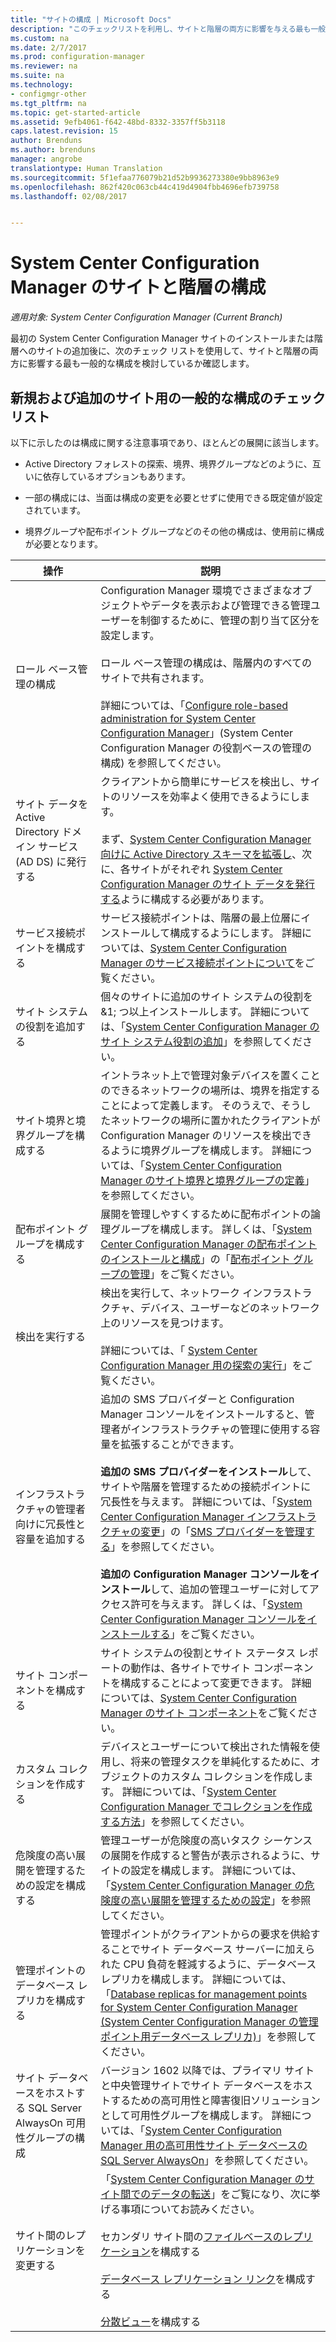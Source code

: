 ```yaml
---
title: "サイトの構成 | Microsoft Docs"
description: "このチェックリストを利用し、サイトと階層の両方に影響を与える最も一般的な構成を考慮してください。"
ms.custom: na
ms.date: 2/7/2017
ms.prod: configuration-manager
ms.reviewer: na
ms.suite: na
ms.technology:
- configmgr-other
ms.tgt_pltfrm: na
ms.topic: get-started-article
ms.assetid: 9efb4061-f642-48bd-8332-3357ff5b3118
caps.latest.revision: 15
author: Brenduns
ms.author: brenduns
manager: angrobe
translationtype: Human Translation
ms.sourcegitcommit: 5f1efaa776079b21d52b9936273380e9bb8963e9
ms.openlocfilehash: 862f420c063cb44c419d4904fbb4696efb739758
ms.lasthandoff: 02/08/2017


---
```

# <a name="configure-sites-and-hierarchies-for-system-center-configuration-manager"></a>System Center Configuration Manager のサイトと階層の構成

*適用対象: System Center Configuration Manager (Current Branch)*

最初の System Center Configuration Manager サイトのインストールまたは階層へのサイトの追加後に、次のチェック リストを使用して、サイトと階層の両方に影響する最も一般的な構成を検討しているか確認します。  

## <a name="checklist-of-common-configurations-for-new-and-additional-sites"></a>新規および追加のサイト用の一般的な構成のチェック リスト  
以下に示したのは構成に関する注意事項であり、ほとんどの展開に該当します。

-   Active Directory フォレストの探索、境界、境界グループなどのように、互いに依存しているオプションもあります。  

-   一部の構成には、当面は構成の変更を必要とせずに使用できる既定値が設定されています。  

-   境界グループや配布ポイント グループなどのその他の構成は、使用前に構成が必要となります。  

|操作|説明|  
|------------|-------------|  
|ロール ベース管理の構成|Configuration Manager 環境でさまざまなオブジェクトやデータを表示および管理できる管理ユーザーを制御するために、管理の割り当て区分を設定します。<br /><br /> ロール ベース管理の構成は、階層内のすべてのサイトで共有されます。   <br/><br/>詳細については、「[Configure role-based administration for System Center Configuration Manager](../../../../core/servers/deploy/configure/configure-role-based-administration.md)」(System Center Configuration Manager の役割ベースの管理の構成) を参照してください。|  
|サイト データを Active Directory ドメイン サービス (AD DS) に発行する|クライアントから簡単にサービスを検出し、サイトのリソースを効率よく使用できるようにします。<br /><br /> まず、[System Center Configuration Manager 向けに Active Directory スキーマを拡張し](../../../../core/plan-design/network/extend-the-active-directory-schema.md)、次に、各サイトがそれぞれ [System Center Configuration Manager のサイト データを発行する](../../../../core/servers/deploy/configure/publish-site-data.md)ように構成する必要があります。|  
|サービス接続ポイントを構成する|サービス接続ポイントは、階層の最上位層にインストールして構成するようにします。 詳細については、[System Center Configuration Manager のサービス接続ポイントについて](../../../../core/servers/deploy/configure/about-the-service-connection-point.md)をご覧ください。|  
|サイト システムの役割を追加する|個々のサイトに追加のサイト システムの役割を&1; つ以上インストールします。  詳細については、「[System Center Configuration Manager のサイト システム役割の追加](../../../../core/servers/deploy/configure/add-site-system-roles.md)」を参照してください。|  
|サイト境界と境界グループを構成する|イントラネット上で管理対象デバイスを置くことのできるネットワークの場所は、境界を指定することによって定義します。 そのうえで、そうしたネットワークの場所に置かれたクライアントが Configuration Manager のリソースを検出できるように境界グループを構成します。 詳細については、「[System Center Configuration Manager のサイト境界と境界グループの定義](../../../../core/servers/deploy/configure/define-site-boundaries-and-boundary-groups.md)」を参照してください。|  
|配布ポイント グループを構成する|展開を管理しやすくするために配布ポイントの論理グループを構成します。 詳しくは、「[System Center Configuration Manager の配布ポイントのインストールと構成](../../../../core/servers/deploy/configure/install-and-configure-distribution-points.md)」の「[配布ポイント グループの管理](../../../../core/servers/deploy/configure/install-and-configure-distribution-points.md#bkmk_manage)」をご覧ください。|  
|検出を実行する|検出を実行して、ネットワーク インフラストラクチャ、デバイス、ユーザーなどのネットワーク上のリソースを見つけます。<br /><br /> 詳細については、「 [System Center Configuration Manager 用の探索の実行](../../../../core/servers/deploy/configure/run-discovery.md)」をご覧ください。|  
|インフラストラクチャの管理者向けに冗長性と容量を追加する|追加の SMS プロバイダーと Configuration Manager コンソールをインストールすると、管理者がインフラストラクチャの管理に使用する容量を拡張することができます。<br /><br /> **追加の SMS プロバイダーをインストール**して、サイトや階層を管理するための接続ポイントに冗長性を与えます。 詳細については、「[System Center Configuration Manager インフラストラクチャの変更](../../../../core/servers/manage/modify-your-infrastructure.md)」の「[SMS プロバイダーを管理する](../../../../core/servers/manage/modify-your-infrastructure.md#BKMK_ManageSMSprovider)」を参照してください。<br /><br /> **追加の Configuration Manager コンソールをインストール**して、追加の管理ユーザーに対してアクセス許可を与えます。 詳しくは、「[System Center Configuration Manager コンソールをインストールする](../../../../core/servers/deploy/install/install-consoles.md)」をご覧ください。|  
|サイト コンポーネントを構成する|サイト システムの役割とサイト ステータス レポートの動作は、各サイトでサイト コンポーネントを構成することによって変更できます。 詳細については、[System Center Configuration Manager のサイト コンポーネント](../../../../core/servers/deploy/configure/site-components.md)をご覧ください。|  
|カスタム コレクションを作成する|デバイスとユーザーについて検出された情報を使用し、将来の管理タスクを単純化するために、オブジェクトのカスタム コレクションを作成します。 詳細については、「[System Center Configuration Manager でコレクションを作成する方法](../../../../core/clients/manage/collections/create-collections.md)」を参照してください。|  
|危険度の高い展開を管理するための設定を構成する|管理ユーザーが危険度の高いタスク シーケンスの展開を作成すると警告が表示されるように、サイトの設定を構成します。  詳細については、「[System Center Configuration Manager の危険度の高い展開を管理するための設定](../../../../protect/understand/settings-to-manage-high-risk-deployments.md)」を参照してください。|  
|管理ポイントのデータベース レプリカを構成する|管理ポイントがクライアントからの要求を供給することでサイト データベース サーバーに加えられた CPU 負荷を軽減するように、データベース レプリカを構成します。 詳細については、「[Database replicas for management points for System Center Configuration Manager (System Center Configuration Manager の管理ポイント用データベース レプリカ)](../../../../core/servers/deploy/configure/database-replicas-for-management-points.md)」を参照してください。|  
|サイト データベースをホストする SQL Server AlwaysOn 可用性グループの構成|バージョン 1602 以降では、プライマリ サイトと中央管理サイトでサイト データベースをホストするための高可用性と障害復旧ソリューションとして可用性グループを構成します。 詳細については、「[System Center Configuration Manager 用の高可用性サイト データベースの SQL Server AlwaysOn](../../../../core/servers/deploy/configure/sql-server-alwayson-for-a-highly-available-site-database.md)」を参照してください。|  
|サイト間のレプリケーションを変更する|「[System Center Configuration Manager のサイト間でのデータの転送](../../../../core/servers/manage/data-transfers-between-sites.md)」をご覧になり、次に挙げる事項についてお読みください。<br /><br /> セカンダリ サイト間の[ファイルベースのレプリケーション](../../../../core/servers/manage/data-transfers-between-sites.md#bkmk_fileroute)を構成する<br /><br /> [データベース レプリケーション リンク](../../../../core/servers/manage/data-transfers-between-sites.md#bkmk_Dblinks)を構成する<br /><br /> [分散ビュー](../../../../core/servers/manage/data-transfers-between-sites.md#bkmk_distviews)を構成する|  

